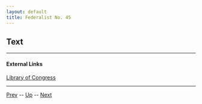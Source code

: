 ```yaml
---
layout: default
title: Federalist No. 45
---
```


## Text

---
#### External Links
[Library of Congress]()

---

[Prev](44.md) -- [Up](README.md) -- [Next](46.md)

